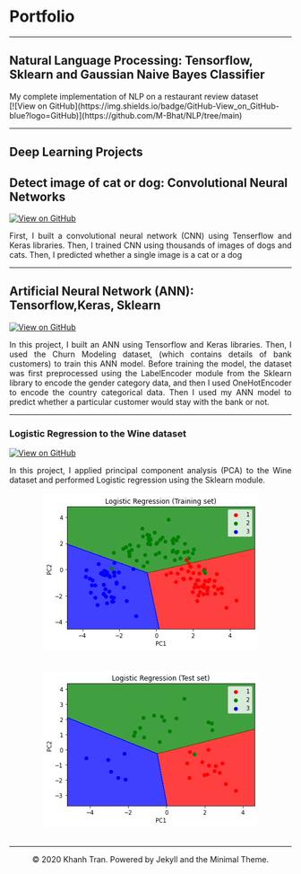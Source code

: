 # Portfolio
---
## Natural Language Processing: Tensorflow, Sklearn and Gaussian Naive Bayes Classifier

<div style="text-align: justify">
My complete implementation of NLP on a restaurant review dataset
</div>
[![View on GitHub](https://img.shields.io/badge/GitHub-View_on_GitHub-blue?logo=GitHub)](https://github.com/M-Bhat/NLP/tree/main)

---

## Deep Learning Projects
## Detect image of cat or dog: Convolutional Neural Networks 
[![View on GitHub](https://img.shields.io/badge/GitHub-View_on_GitHub-blue?logo=GitHub)](https://github.com/M-Bhat/Deep-Learning/tree/master)

<div style="text-align: justify">First, I built a convolutional neural network (CNN) using Tenserflow and Keras libraries. Then, I trained CNN using thousands of images of dogs and cats. Then, I predicted whether a single image is a cat or a dog</div>

---
## Artificial Neural Network (ANN): Tensorflow,Keras, Sklearn
[![View on GitHub](https://img.shields.io/badge/GitHub-View_on_GitHub-blue?logo=GitHub)](https://github.com/M-Bhat/Deep-Learning/tree/master)
<div style="text-align: justify">In this project, I built an ANN using Tensorflow and Keras libraries. Then, I used the Churn Modeling dataset, (which contains details of bank customers) to train this ANN model. Before training the model, the dataset was first preprocessed using the LabelEncoder module from the Sklearn library to encode the gender category data, and then I used OneHotEncoder to encode the country categorical data. Then I used my ANN model to predict whether a particular customer would stay with the bank or not.</div>

---
### Logistic Regression to the Wine dataset


[![View on GitHub](https://img.shields.io/badge/GitHub-View_on_GitHub-blue?logo=GitHub)](https://github.com/M-Bhat/Regression/tree/main)

<div style="text-align: justify">In this project, I applied principal component analysis (PCA) to the Wine dataset and performed Logistic regression using the Sklearn module.</div>
<br>
<center><img src="images/PCA_0.png"/></center>
<br>
<br>
<center><img src="images/PCA.png"/></center>
<br>



---
<center>© 2020 Khanh Tran. Powered by Jekyll and the Minimal Theme.</center>
